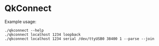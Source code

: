 # QkConnect

Example usage:
```
./qkconnect --help
./qkconnect localhost 1234 loopback 
./qkconnect localhost 1234 serial /dev/ttyUSB0 38400 1 --parse --join
```
